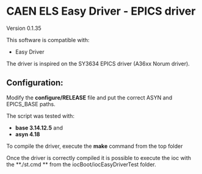 # CAEN ELS Easy Driver - EPICS driver


Version 0.1.35

This software is compatible with:

- Easy Driver

The driver is inspired on the SY3634 EPICS driver (A36xx Norum driver).



## Configuration:

Modify the **configure/RELEASE** file and put the correct ASYN and EPICS_BASE paths.

The script was tested with:

- **base 3.14.12.5** and 
- **asyn 4.18**

To compile the driver, execute the **make** command from the top folder

Once the driver is correctly compiled it is possible to execute the ioc with the **./st.cmd ** from the iocBoot/iocEasyDriverTest folder.


